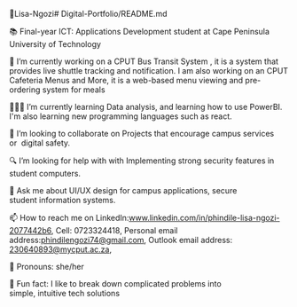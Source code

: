 🙂Lisa-Ngozi# Digital-Portfolio/README.md

📚 Final-year ICT: Applications Development student at Cape Peninsula University of Technology

🌱 I’m currently working on a CPUT Bus Transit System , it is a system that provides live shuttle tracking and notification.
   I am also working on an CPUT Cafeteria Menus and More, it is a web-based menu viewing and pre-ordering system for meals
   
👩🏽‍💻 I’m currently learning Data analysis, and learning how to use PowerBI.
   I'm also learning new programming languages such as react.
   
🤝 I’m looking to collaborate on Projects that encourage campus services or  digital safety.

🔍 I’m looking for help with with Implementing strong security features in student computers.

💬 Ask me about UI/UX design for campus applications, secure student information systems.

📫 How to reach me on LinkedIn:www.linkedin.com/in/phindile-lisa-ngozi-2077442b6,
Cell: 0723324418,
Personal email address:phindilengozi74@gmail.com,
Outlook email address: 230640893@mycput.ac.za,

🧠 Pronouns: she/her

🌟 Fun fact: I like to break down complicated problems into simple, intuitive tech solutions


